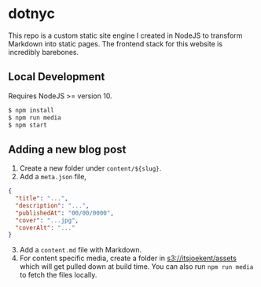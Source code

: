 # dotnyc

This repo is a custom static site engine I created in NodeJS to transform Markdown into static pages. The frontend stack for this website is incredibly barebones.

## Local Development

Requires NodeJS >= version 10.

```sh
$ npm install
$ npm run media
$ npm start
```

## Adding a new blog post

1. Create a new folder under `content/${slug}`.
2. Add a `meta.json` file,
  ```json
  {
    "title": "...",
    "description": "...",
    "publishedAt": "00/00/0000",
    "cover": "...jpg",
    "coverAlt": "..."
  }
  ```
3. Add a `content.md` file with Markdown.
4. For content specific media, create a folder in [s3://itsjoekent/assets](https://s3.console.aws.amazon.com/s3/buckets/itsjoekent?region=us-east-1&prefix=assets/) which will get pulled down at build time. You can also run `npm run media` to fetch the files locally.
